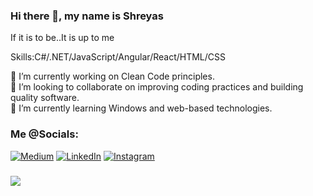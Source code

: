 ### Hi there 👋, my name is Shreyas

If it is to be..It is up to me

Skills:C#/.NET/JavaScript/Angular/React/HTML/CSS

🔭 I’m currently working on Clean Code principles. <br>
👯 I’m looking to collaborate on improving coding practices and building quality software. <br>
🌱 I’m currently learning Windows and web-based technologies. <br>


### Me @Socials:
[![Medium](https://img.shields.io/badge/Medium-12100E?logo=medium&logoColor=white)](https://medium.com/@https://medium.com/@shreyaskhamkar96) 
 [![LinkedIn](https://img.shields.io/badge/LinkedIn-%230077B5.svg?logo=linkedin&logoColor=white)](https://linkedin.com/in/https://www.linkedin.com/in/shreyas-khamkar-0777b720a/) 
 [![Instagram](https://img.shields.io/badge/Instagram-%23E4405F.svg?logo=Instagram&logoColor=white)](https://instagram.com/https://www.instagram.com/shreyaskhamkar_/)

###
![](https://github-readme-stats.vercel.app/api?username=shreyaskhamkar&theme=city_light&hide_border=false&include_all_commits=false&count_private=false)<br/>




